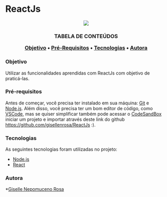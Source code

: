 # ReactJs

<p align="center">
<img src="https://www.metaltoad.com/sites/default/files/styles/large_personal_photo_870x500_/public/2020-05/react-js-blog-header.png?itok=VbfDeSgJ" />
</p>

<h3 align="center">TABELA DE CONTEÚDOS
<p align="center">
 <a href="#objetivo">Objetivo</a> •
 <a href="#Pré-Requisitos">Pré-Requisitos</a> • 
 <a href="#tecnologias">Tecnologias</a> • 
 <a href="#autora">Autora</a> 


### Objetivo

<p>Utilizar as funcionalidades aprendidas com ReactJs com objetivo de praticá-las.</p>

### Pré-requisitos

Antes de começar, você precisa ter instalado em sua máquina: [Git](https://gitforwindows.org/) e [Node.js](https://nodejs.org/en/).
Além disso, você precisa ter um bom editor de código, como [VSCode](https://code.visualstudio.com/), mas se quiser simplificar também pode acessar o [CodeSandBox](https://codesandbox.io/) iniciar um projeto e importar através deste link do github https://github.com/gisellenrosa/ReactJs :).

### Tecnologias

As seguintes tecnologias foram utilizadas no projeto:

- [Node.js](https://nodejs.org/en/)
- [React](https://pt-br.reactjs.org/)


### Autora


*<a href="https://www.linkedin.com/in/gisellenrosa/">Giselle Nepomuceno Rosa</a>


